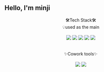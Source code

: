 <!-- - 👋 Hi, I’m @mizzyjo
- 👀 I’m interested in ...
- 🌱 I’m currently learning ...
- 💞️ I’m looking to collaborate on ...
- 📫 How to reach me ... -->

<!---
mizzyjo/mizzyjo is a ✨ special ✨ repository because its `README.md` (this file) appears on your GitHub profile.
You can click the Preview link to take a look at your changes.
--->

 ## Hello, I'm minji

<div align = "center">
 🛠Tech Stack🛠    
</div>
<div align = "center">
  💡used as the main 
</div>
<br/>

<div align = "center">
  <img src="https://img.shields.io/badge/JavaSript-F7DF1E?style=for-the-badge&logo=JavaScript&logoColor=black"> 
  <img src="https://img.shields.io/badge/HTML-E34F26?style=for-the-badge&logo=HTML5&logoColor=black"> 
  <img src="https://img.shields.io/badge/CSS-1572B6?style=for-the-badge&logo=CSS3&logoColor=black">  
  
  <img src="https://img.shields.io/badge/React-61DAFB?style=for-the-badge&logo=React&logoColor=black">
  <img src="https://img.shields.io/badge/PostCSS-#DD3A0A?style=for-the-badge&logo=PostCSS&logoColor=black">
<!--   <img src="https://img.shields.io/badge/문자-색코드?style=for-the-badge&logo=이미지 이름&logoColor=black">
  <img src="https://img.shields.io/badge/PostCSS-DD3A0A?style=for-the-badge&logo=PostCSS&logoColor=black"> -->
</div>
<br/><br/>
<div align = "center">
 ✨Cowork tools✨    
</div>
<br/>
<div align = "center">
 <img src="https://img.shields.io/badge/Slack-4A154B?style=for-the-badge&logo=Slack&logoColor=white">
 <img src="https://img.shields.io/badge/GitHub-181717?style=for-the-badge&logo=GitHub&logoColor=white">
</div>

